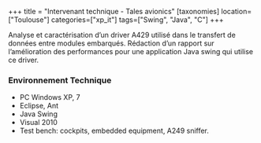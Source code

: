 +++
title = "Intervenant technique - Tales avionics"
[taxonomies]
location=["Toulouse"]
categories=["xp_it"]
tags=["Swing", "Java", "C"]
+++

Analyse et caractérisation d’un driver A429 utilisé dans le transfert de données entre modules embarqués. Rédaction d’un rapport sur l’amélioration des performances pour une application Java swing qui utilise ce driver.

### Environnement Technique

- PC Windows XP, 7
- Eclipse, Ant
- Java Swing
- Visual 2010
- Test bench: cockpits, embedded equipment, A249 sniffer.
